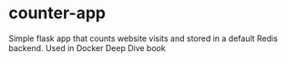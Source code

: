 # counter-app
Simple flask app that counts website visits and stored in a default Redis backend. Used in Docker Deep Dive book

